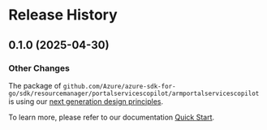 # Release History

## 0.1.0 (2025-04-30)
### Other Changes

The package of `github.com/Azure/azure-sdk-for-go/sdk/resourcemanager/portalservicescopilot/armportalservicescopilot` is using our [next generation design principles](https://azure.github.io/azure-sdk/general_introduction.html).

To learn more, please refer to our documentation [Quick Start](https://aka.ms/azsdk/go/mgmt).